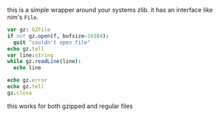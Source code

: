 this is a simple wrapper around your systems zlib.
it has an interface like nim's `File`.

```Nim
var gz: GZFile
if not gz.open(f, bufsize=16384):
  quit "couldn't open file"
echo gz.tell
var line:string
while gz.readLine(line):
  echo line

echo gz.error
echo gz.tell
gz.close

```

this works for both gzipped and regular files

